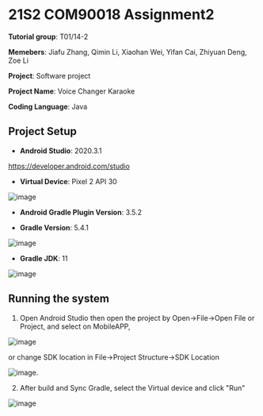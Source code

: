 # 21S2 COM90018 Assignment2

**Tutorial group**: T01/14-2

**Memebers**: Jiafu Zhang, Qimin Li, Xiaohan Wei, Yifan Cai, Zhiyuan Deng, Zoe Li

**Project**: Software project

**Project Name**: Voice Changer Karaoke

**Coding Language**: Java

## Project Setup
- **Android Studio**: 2020.3.1

https://developer.android.com/studio

- **Virtual Device**: Pixel 2 API 30

![image](https://user-images.githubusercontent.com/88759746/140045580-b1d508b8-a386-4317-ae41-6323aae04efc.png)

- **Android Gradle Plugin Version**: 3.5.2

- **Gradle Version**: 5.4.1

![image](https://user-images.githubusercontent.com/88759746/140045737-e82f8a99-b854-4e84-ba04-f10648b82c02.png)

- **Gradle JDK**: 11

![image](https://user-images.githubusercontent.com/88759746/140045825-468fcf67-e505-4987-ab94-1e8af2f5e8b7.png)


## Running the system

1. Open Android Studio then open the project by Open->File->Open File or Project, and select on MobileAPP,

![image](https://user-images.githubusercontent.com/88759746/140044192-6f8cd581-2d6d-41f6-922f-7af6a2962b6f.png)

or change SDK location in File->Project Structure->SDK Location

![image](https://user-images.githubusercontent.com/88759746/140044599-64ec6ef9-18f7-41f4-89a2-55b87dcfec63.png).


2. After build and Sync Gradle, select the Virtual device and click "Run"

![image](https://user-images.githubusercontent.com/88759746/140046090-73133b8f-ee10-4393-8e9c-764415934763.png)


